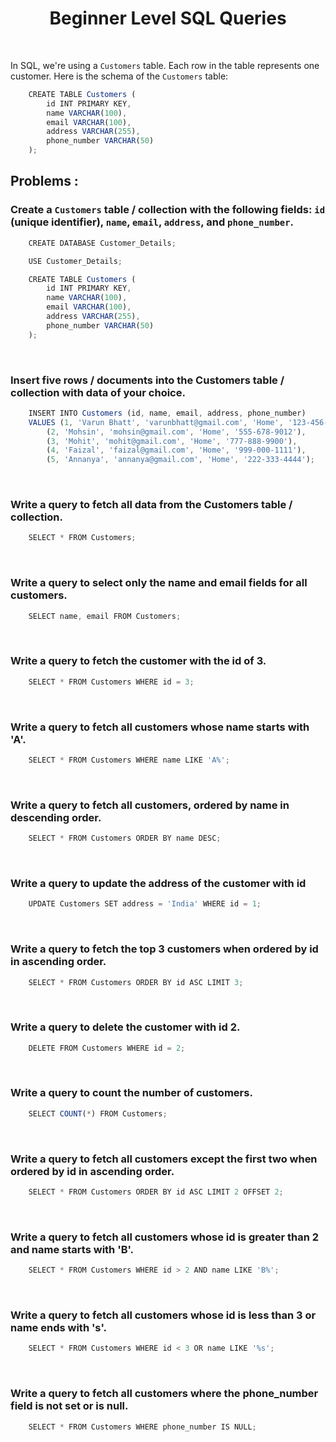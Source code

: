 <h1 align="center">Beginner Level SQL Queries</h1>

<br>

 In SQL, we're using a `Customers` table. Each row in the table represents one customer. Here is the schema of the `Customers` table:

```js
    CREATE TABLE Customers (
        id INT PRIMARY KEY,
        name VARCHAR(100),
        email VARCHAR(100),
        address VARCHAR(255),
        phone_number VARCHAR(50)
    );
```

## Problems : 

### Create a `Customers` table / collection with the following fields: `id` (unique identifier), `name`, `email`, `address`, and `phone_number`.

```js
    CREATE DATABASE Customer_Details;

    USE Customer_Details;

    CREATE TABLE Customers (
        id INT PRIMARY KEY,
        name VARCHAR(100),
        email VARCHAR(100),
        address VARCHAR(255),
        phone_number VARCHAR(50)
    );
```
<br>

### Insert five rows / documents into the Customers table / collection with data of your choice.

```js
    INSERT INTO Customers (id, name, email, address, phone_number)
    VALUES (1, 'Varun Bhatt', 'varunbhatt@gmail.com', 'Home', '123-456-7890'),
        (2, 'Mohsin', 'mohsin@gmail.com', 'Home', '555-678-9012'),
        (3, 'Mohit', 'mohit@gmail.com', 'Home', '777-888-9900'),
        (4, 'Faizal', 'faizal@gmail.com', 'Home', '999-000-1111'),
        (5, 'Annanya', 'annanya@gmail.com', 'Home', '222-333-4444');
```

<br>

### Write a query to fetch all data from the Customers table / collection.

```js
    SELECT * FROM Customers;
```

<br>

### Write a query to select only the name and email fields for all customers.

```js
    SELECT name, email FROM Customers;
```

<br>

### Write a query to fetch the customer with the id of 3.

```js
    SELECT * FROM Customers WHERE id = 3;
```

<br>

### Write a query to fetch all customers whose name starts with 'A'.

```js
    SELECT * FROM Customers WHERE name LIKE 'A%';
```

<br>

### Write a query to fetch all customers, ordered by name in descending order.

```js
    SELECT * FROM Customers ORDER BY name DESC;
```

<br>

### Write a query to update the address of the customer with id 

```js
    UPDATE Customers SET address = 'India' WHERE id = 1;
```

<br>

### Write a query to fetch the top 3 customers when ordered by id in ascending order.

```js
    SELECT * FROM Customers ORDER BY id ASC LIMIT 3;
```

<br>

### Write a query to delete the customer with id 2.

```js
    DELETE FROM Customers WHERE id = 2;
```

<br>

### Write a query to count the number of customers.

```js
    SELECT COUNT(*) FROM Customers;
```

<br>

### Write a query to fetch all customers except the first two when ordered by id in ascending order.

```js
    SELECT * FROM Customers ORDER BY id ASC LIMIT 2 OFFSET 2;
```

<br>

### Write a query to fetch all customers whose id is greater than 2 and name starts with 'B'.

```js
    SELECT * FROM Customers WHERE id > 2 AND name LIKE 'B%';
```

<br>

### Write a query to fetch all customers whose id is less than 3 or name ends with 's'.

```js
    SELECT * FROM Customers WHERE id < 3 OR name LIKE '%s';
```

<br>

### Write a query to fetch all customers where the phone_number field is not set or is null.

```js
    SELECT * FROM Customers WHERE phone_number IS NULL;
```